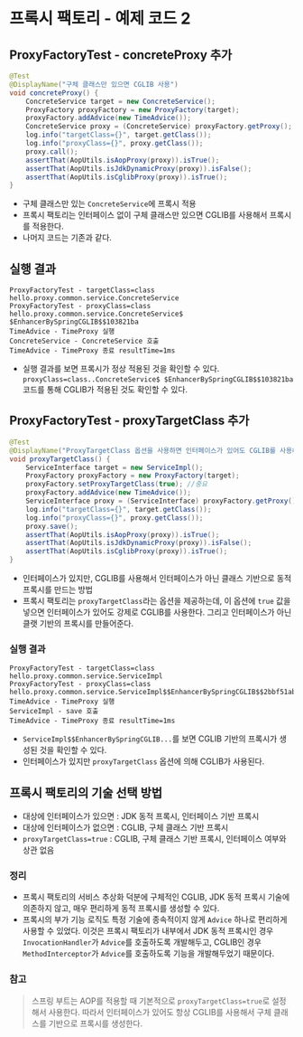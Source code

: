 # 프록시 팩토리 - 예제 코드 2
## ProxyFactoryTest - concreteProxy 추가
```java
@Test
@DisplayName("구체 클래스만 있으면 CGLIB 사용")
void concreteProxy() {
    ConcreteService target = new ConcreteService();
    ProxyFactory proxyFactory = new ProxyFactory(target);
    proxyFactory.addAdvice(new TimeAdvice());
    ConcreteService proxy = (ConcreteService) proxyFactory.getProxy();
    log.info("targetClass={}", target.getClass());
    log.info("proxyClass={}", proxy.getClass());
    proxy.call();
    assertThat(AopUtils.isAopProxy(proxy)).isTrue();
    assertThat(AopUtils.isJdkDynamicProxy(proxy)).isFalse();
    assertThat(AopUtils.isCglibProxy(proxy)).isTrue();
}
```
- 구체 클래스만 있는 `ConcreteService`에 프록시 적용
- 프록시 팩토리는 인터페이스 없이 구체 클래스만 있으면 CGLIB를 사용해서 프록시를 적용한다.
- 나머지 코드는 기존과 같다.

## 실행 결과
```text
ProxyFactoryTest - targetClass=class hello.proxy.common.service.ConcreteService
ProxyFactoryTest - proxyClass=class hello.proxy.common.service.ConcreteService$
$EnhancerBySpringCGLIB$$103821ba
TimeAdvice - TimeProxy 실행
ConcreteService - ConcreteService 호출
TimeAdvice - TimeProxy 종료 resultTime=1ms
```
- 실행 결과를 보면 프록시가 정상 적용된 것을 확인할 수 있다. `proxyClass=class..ConcreteService$
  $EnhancerBySpringCGLIB$$103821ba` 코드를 통해 CGLIB가 적용된 것도 확인할 수 있다.

## ProxyFactoryTest - proxyTargetClass 추가
```java
@Test
@DisplayName("ProxyTargetClass 옵션을 사용하면 인터페이스가 있어도 CGLIB를 사용하고, 클래스 기반 프록시 사용")
void proxyTargetClass() {
    ServiceInterface target = new ServiceImpl();
    ProxyFactory proxyFactory = new ProxyFactory(target);
    proxyFactory.setProxyTargetClass(true); //중요
    proxyFactory.addAdvice(new TimeAdvice());
    ServiceInterface proxy = (ServiceInterface) proxyFactory.getProxy();
    log.info("targetClass={}", target.getClass());
    log.info("proxyClass={}", proxy.getClass());
    proxy.save();
    assertThat(AopUtils.isAopProxy(proxy)).isTrue();
    assertThat(AopUtils.isJdkDynamicProxy(proxy)).isFalse();
    assertThat(AopUtils.isCglibProxy(proxy)).isTrue();
}
```
- 인터페이스가 있지만, CGLIB를 사용해서 인터페이스가 아닌 클래스 기반으로 동적 프록시를 만드는 방법
- 프록시 팩토리는 `proxyTargetClass`라는 옵션을 제공하는데, 이 옵션에 `true` 값을 넣으면 인터페이스가
있어도 강제로 CGLIB를 사용한다. 그리고 인터페이스가 아닌 클랫 기반의 프록시를 만들어준다.

### 실행 결과
```text
ProxyFactoryTest - targetClass=class hello.proxy.common.service.ServiceImpl
ProxyFactoryTest - proxyClass=class hello.proxy.common.service.ServiceImpl$$EnhancerBySpringCGLIB$$2bbf51ab
TimeAdvice - TimeProxy 실행
ServiceImpl - save 호출
TimeAdvice - TimeProxy 종료 resultTime=1ms
```
- `ServiceImpl$$EnhancerBySpringCGLIB...`를 보면 CGLIB 기반의 프록시가 생성된 것을 확인할 수 있다.
- 인터페이스가 있지만 `proxyTargetClass` 옵션에 의해 CGLIB가 사용된다.

## 프록시 팩토리의 기술 선택 방법
- 대상에 인터페이스가 있으면 : JDK 동적 프록시, 인터페이스 기반 프록시
- 대상에 인터페이스가 없으면 : CGLIB, 구체 클래스 기반 프록시
- `proxyTargetClass=true` : CGLIB, 구체 클래스 기반 프록시, 인터페이스 여부와 상관 없음

### 정리
- 프록시 팩토리의 서비스 추상화 덕분에 구체적인 CGLIB, JDK 동적 프록시 기술에 의존하지 않고, 매우
편리하게 동적 프록시를 생성할 수 있다.
- 프록시의 부가 기능 로직도 특정 기술에 종속적이지 않게 `Advice` 하나로 편리하게 사용할 수 있었다.
이것은 프록시 팩토리가 내부에서 JDK 동적 프록시인 경우 `InvocationHandler`가 `Advice`를
호출하도록 개발해두고, CGLIB인 경우 `MethodInterceptor`가 `Advice`를 호출하도록 기능을
개발해두었기 때문이다.
  
### 참고
> 스프링 부트는 AOP를 적용할 때 기본적으로 `proxyTargetClass=true`로 설정해서 사용한다.
> 따라서 인터페이스가 있어도 항상 CGLIB를 사용해서 구체 클래스를 기반으로 프록시를 생성한다.
